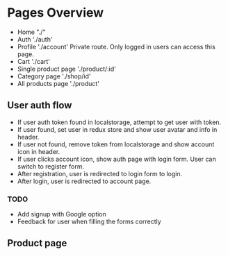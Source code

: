 # Pages Overview

- Home "./"
- Auth './auth'
- Profile './account' Private route. Only logged in users can access this page.
- Cart './cart'
- Single product page './product/:id'
- Category page './shop/id'
- All products page './product'

## User auth flow
- If user auth token found in localstorage, attempt to get user with token.
- If user found, set user in redux store and show user avatar and info in header.
- If user not found, remove token from localstorage and show account icon in header.
- If user clicks account icon, show auth page with login form. User can switch to register form.
- After registration, user is redirected to login form to login.
- After login, user is redirected to account page.

### TODO
- Add signup with Google option
- Feedback for user when filling the forms correctly 


## Product page
